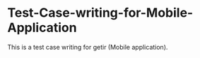 # Test-Case-writing-for-Mobile-Application
This is a test case writing for getir (Mobile application).

